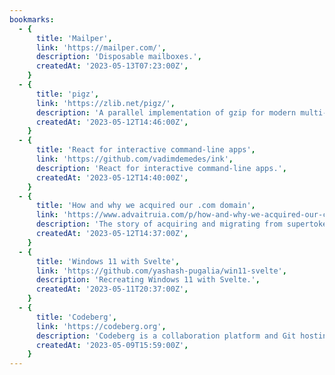 ```yaml
---
bookmarks:
  - {
      title: 'Mailper',
      link: 'https://mailper.com/',
      description: 'Disposable mailboxes.',
      createdAt: '2023-05-13T07:23:00Z',
    }
  - {
      title: 'pigz',
      link: 'https://zlib.net/pigz/',
      description: 'A parallel implementation of gzip for modern multi-processor, multi-core machines.',
      createdAt: '2023-05-12T14:46:00Z',
    }
  - {
      title: 'React for interactive command-line apps',
      link: 'https://github.com/vadimdemedes/ink',
      description: 'React for interactive command-line apps.',
      createdAt: '2023-05-12T14:40:00Z',
    }
  - {
      title: 'How and why we acquired our .com domain',
      link: 'https://www.advaitruia.com/p/how-and-why-we-acquired-our-com-domain',
      description: 'The story of acquiring and migrating from supertokens.io to supertokens.com.',
      createdAt: '2023-05-12T14:37:00Z',
    }
  - {
      title: 'Windows 11 with Svelte',
      link: 'https://github.com/yashash-pugalia/win11-svelte',
      description: 'Recreating Windows 11 with Svelte.',
      createdAt: '2023-05-11T20:37:00Z',
    }
  - {
      title: 'Codeberg',
      link: 'https://codeberg.org',
      description: 'Codeberg is a collaboration platform and Git hosting for free and open source software, content and projects.',
      createdAt: '2023-05-09T15:59:00Z',
    }
---
```

